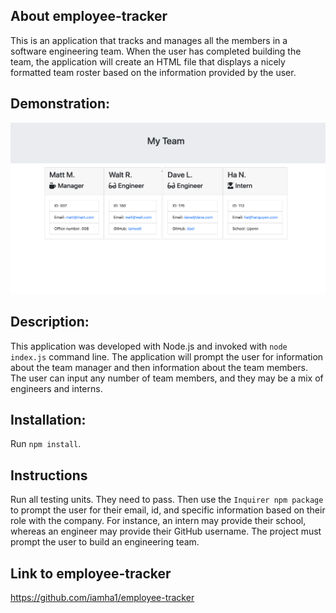 ## About employee-tracker

This is an application that tracks and manages all the members in a software engineering team. When the user has completed building the team, the application will create an HTML file that displays a nicely formatted team roster based on the information provided by the user.

## Demonstration:
![The Team](img/dream-team.jpg)

## Description:

This application was developed with Node.js and invoked with `node index.js` command line. The application will prompt the user for information about the team manager and then information about the team members. The user can input any number of team members, and they may be a mix of engineers and interns. 


## Installation: 
Run `npm install`.

## Instructions

Run all testing units. They need to pass. Then use the `Inquirer npm package` to prompt the user for their email, id, and specific information based on their role with the company. For instance, an intern may provide their school, whereas an engineer may provide their GitHub username. The project must prompt the user to build an engineering team. 

## Link to employee-tracker

https://github.com/iamha1/employee-tracker


